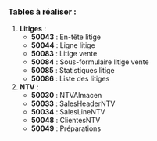 ### Tables à réaliser :

1. **Litiges** :
    - **50043** : En-tête litige
    - **50044** : Ligne litige
    - **50083** : Litige vente
    - **50084** : Sous-formulaire litige vente
    - **50085** : Statistiques litige
    - **50086** : Liste des litiges
2. **NTV** :
    - **50030** : NTVAlmacen
    - **50033** : SalesHeaderNTV
    - **50034** : SalesLineNTV
    - **50048** : ClientesNTV
    - **50049** : Préparations